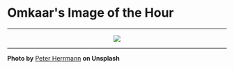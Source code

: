 # Omkaar's Image of the Hour

---

<div align="center">

<a href="https://unsplash.com/photos/a-dark-and-creepy-hallway-with-arched-ceilings-4cWu6XpOe58">
  <img src="https://images.unsplash.com/photo-1753550639305-92c17f3532db?crop=entropy&cs=tinysrgb&fit=max&fm=jpg&ixid=M3w3NjA2Nzh8MHwxfHJhbmRvbXx8fHx8fHx8fDE3NTQ4ODEyMDB8&ixlib=rb-4.1.0&q=80&w=1080" style="max-width:100%; height:auto;">
</a>



</div>

---

**Photo by** [Peter Herrmann](https://unsplash.com/@tama66) **on Unsplash**
